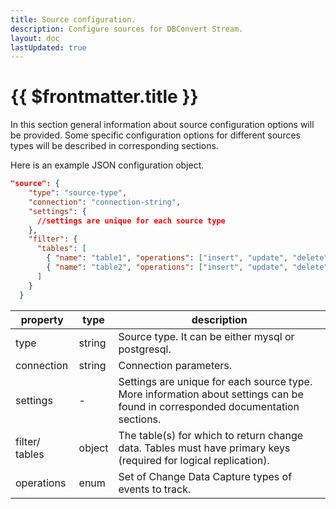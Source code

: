 ```yaml
---
title: Source configuration.
description: Configure sources for DBConvert Stream.
layout: doc
lastUpdated: true
---
```

# {{ $frontmatter.title }}

In this section general information about source configuration options will be provided. Some specific configuration options for different sources types will be described in corresponding sections.

Here is an example JSON configuration object.

```JSON
"source": {
    "type": "source-type",
    "connection": "connection-string",
    "settings": {
      //settings are unique for each source type
    },
    "filter": {
      "tables": [
        { "name": "table1", "operations": ["insert", "update", "delete"]},
        { "name": "table2", "operations": ["insert", "update", "delete"]}
      ]
    }
  }
```

| property       | type | description                                                                                            |
|----------------|-------------------------|-------------------------------------------------------------------------------------------------------|
| type           | string | Source type. It can be either mysql or postgresql.                                                                  |
| connection     | string | Connection parameters.                                                                                 |
| settings       | - | Settings are unique for each source type. More information about settings can be found in corresponded documentation sections. |
| filter/ tables | object | The table(s) for which to return change data. Tables must have primary keys (required for logical replication).       |
| operations | enum | Set of Change Data Capture types of events to track. |




